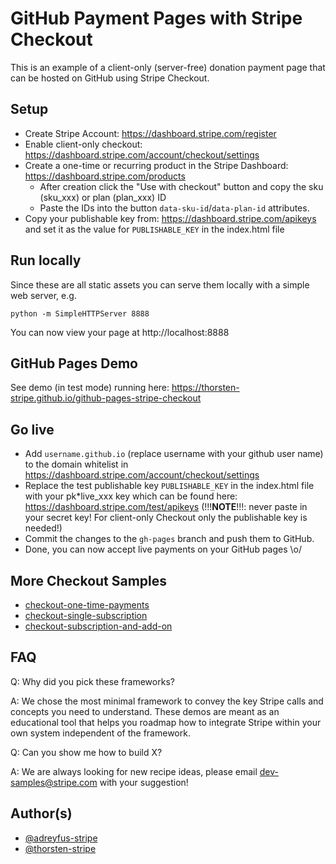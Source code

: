 # GitHub Payment Pages with Stripe Checkout

This is an example of a client-only (server-free) donation payment page that can be hosted on GitHub using Stripe Checkout.

## Setup

- Create Stripe Account: https://dashboard.stripe.com/register
- Enable client-only checkout: https://dashboard.stripe.com/account/checkout/settings
- Create a one-time or recurring product in the Stripe Dashboard: https://dashboard.stripe.com/products
  - After creation click the "Use with checkout" button and copy the sku (sku_xxx) or plan (plan_xxx) ID
  - Paste the IDs into the button `data-sku-id`/`data-plan-id` attributes.
- Copy your publishable key from: https://dashboard.stripe.com/apikeys and set it as the value for `PUBLISHABLE_KEY` in the index.html file

## Run locally

Since these are all static assets you can serve them locally with a simple web server, e.g.

    python -m SimpleHTTPServer 8888

You can now view your page at http://localhost:8888

## GitHub Pages Demo

See demo (in test mode) running here: https://thorsten-stripe.github.io/github-pages-stripe-checkout

## Go live

- Add `username.github.io` (replace username with your github user name) to the domain whitelist in https://dashboard.stripe.com/account/checkout/settings
- Replace the test publishable key `PUBLISHABLE_KEY` in the index.html file with your pk\*live_xxx key which can be found here: https://dashboard.stripe.com/test/apikeys (!!!**NOTE**!!!: never paste in your secret key! For client-only Checkout only the publishable key is needed!)
- Commit the changes to the `gh-pages` branch and push them to GitHub.
- Done, you can now accept live payments on your GitHub pages \o/

## More Checkout Samples

- [checkout-one-time-payments](https://github.com/stripe-samples/checkout-one-time-payments)
- [checkout-single-subscription](https://github.com/stripe-samples/checkout-single-subscription)
- [checkout-subscription-and-add-on](https://github.com/stripe-samples/checkout-subscription-and-add-on)

## FAQ

Q: Why did you pick these frameworks?

A: We chose the most minimal framework to convey the key Stripe calls and concepts you need to understand. These demos are meant as an educational tool that helps you roadmap how to integrate Stripe within your own system independent of the framework.

Q: Can you show me how to build X?

A: We are always looking for new recipe ideas, please email dev-samples@stripe.com with your suggestion!

## Author(s)

- [@adreyfus-stripe](https://twitter.com/adrind)
- [@thorsten-stripe](https://twitter.com/thorwebdev)
